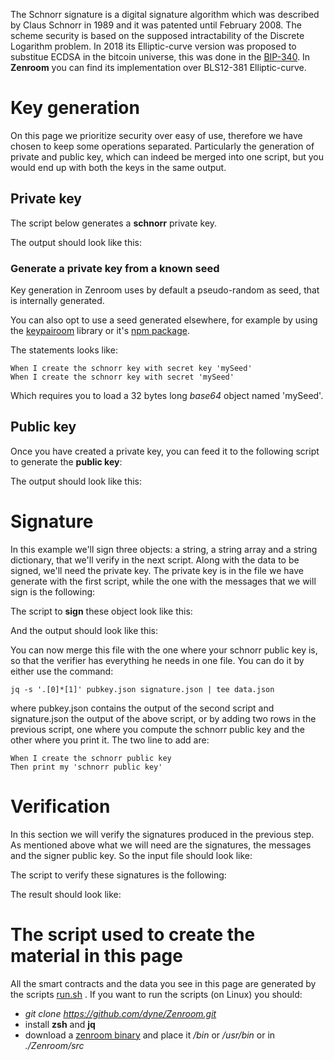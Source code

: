 
The Schnorr signature is a digital signature algorithm which was described by Claus Schnorr in 1989 and it was patented until February 2008. The scheme security is based on the supposed intractability of the Discrete Logarithm problem. In 2018 its Elliptic-curve version was proposed to substitue ECDSA in the bitcoin universe, this was done in the [BIP-340](https://github.com/bitcoin/bips/blob/master/bip-0340.mediawiki). In **Zenroom** you can find its implementation over BLS12-381 Elliptic-curve.

# Key generation

On this page we prioritize security over easy of use, therefore we have chosen to keep some operations separated. Particularly the generation of private and public key, which can indeed be merged into one script, but you would end up with both the keys in the same output. 

## Private key
The script below generates a **schnorr** private key. 

[](../_media/examples/zencode_cookbook/schnorr/Schnorr_createprivatekey.zen ':include :type=code gherkin')

The output should look like this: 

[](../_media/examples/zencode_cookbook/schnorr/Alice_Schnorr_privatekey.keys ':include :type=code json')

### Generate a private key from a known seed 

Key generation in Zenroom uses by default a pseudo-random as seed, that is internally generated. 

You can also opt to use a seed generated elsewhere, for example by using the [keypairoom](https://github.com/ledgerproject/keypairoom) library or it's [npm package](https://www.npmjs.com/package/keypair-lib). 

The statements looks like:

```gherkin
When I create the schnorr key with secret key 'mySeed'
When I create the schnorr key with secret 'mySeed'
```
Which requires you to load a 32 bytes long *base64* object named 'mySeed'.


## Public key 

Once you have created a private key, you can feed it to the following script to generate the **public key**:

[](../_media/examples/zencode_cookbook/schnorr/Schnorr_createpublickey.zen ':include :type=code gherkin')

The output should look like this: 

[](../_media/examples/zencode_cookbook/schnorr/Alice_Schnorr_pubkey.json ':include :type=code json')

# Signature

In this example we'll sign three objects: a string, a string array and a string dictionary, that we'll verify in the next script. Along with the data to be signed, we'll need the private key. The private key is in the file we have generate with the first script, while the one with the messages that we will sign is the following:

[](../_media/examples/zencode_cookbook/schnorr/message.json ':include :type=code json')

The script to **sign** these object look like this:

[](../_media/examples/zencode_cookbook/schnorr/Schnorr_sign.zen ':include :type=code gherkin')

And the output should look like this:

[](../_media/examples/zencode_cookbook/schnorr/Alice_Schnorr_sign.json ':include :type=code json')

You can now merge this file with the one where your schnorr public key is, so that the verifier has everything he needs in one file. You can do it by either use the command:

```gherkin
jq -s '.[0]*[1]' pubkey.json signature.json | tee data.json
```

where pubkey.json contains the output of the second script and signature.json the output of the above script, or by adding two rows in the previous script, one where you compute the schnorr public key and the other where you print it. The two line to add are:

```gherkin
When I create the schnorr public key
Then print my 'schnorr public key'
```

# Verification

In this section we will verify the signatures produced in the previous step. As mentioned above what we will need are the signatures, the messages and the signer public key. So the input file should look like:

[](../_media/examples/zencode_cookbook/schnorr/Alice_data.json ':include :type=code json')

The script to verify these signatures is the following:

[](../_media/examples/zencode_cookbook/schnorr/Schnorr_verifysign.zen ':include :type=code gherkin')

The result should look like:

[](../_media/examples/zencode_cookbook/schnorr/Schnorr_verifysign.json ':include :type=code json')


# The script used to create the material in this page

All the smart contracts and the data you see in this page are generated by the scripts [run.sh](https://github.com/dyne/Zenroom/blob/master/test/zencode_schnorr/run.sh) . If you want to run the scripts (on Linux) you should: 
 - *git clone https://github.com/dyne/Zenroom.git*
 - install **zsh** and **jq**
 - download a [zenroom binary](https://zenroom.org/#downloads) and place it */bin* or */usr/bin* or in *./Zenroom/src*

